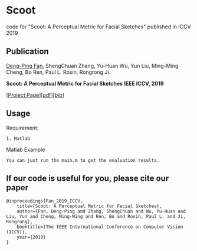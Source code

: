 # Scoot
code for "Scoot: A Perceptual Metric for Facial Sketches" published in ICCV 2019


## Publication
[Deng-Ping Fan](http://dpfan.net), ShengChuan Zhang, Yu-Huan Wu, Yun Liu, Ming-Ming Cheng, Bo Ren, Paul L. Rosin, Rongrong Ji.

**Scoot: A Perceptual Metric for Facial Sketches**  **IEEE ICCV, 2019** 

[[Project Page](https://dpfan.net/scoot/)][[pdf](http://openaccess.thecvf.com/content_ICCV_2019/papers/Fan_Scoot_A_Perceptual_Metric_for_Facial_Sketches_ICCV_2019_paper.pdf)][[bib](http://dpfan.net/wp-content/uploads/scoot.txt)]


## Usage

Requirement:
  
    1. Matlab
    
Matlab Example
    
    You can just run the main.m to get the evaluation results.

## If our code is useful for you, please cite our paper

	@inproceedings{Fan_2019_ICCV,
 	  	title={Scoot: A Perceptual Metric for Facial Sketches},
  	  	author={Fan, Deng-Ping and Zhang, ShengChuan and Wu, Yu-Huan and Liu, Yun and Cheng, Ming-Ming and Ren, Bo and Rosin, Paul L. and Ji, Rongrong},
  	  	booktitle={The IEEE International Conference on Computer Vision (ICCV)},
  	  	year={2019}
	}
